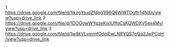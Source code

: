1 https://drive.google.com/file/d/1ikzgYtudZfdpg1I96Q6WWTDgftr14NXn/view?usp=drive_link
2 https://drive.google.com/file/d/1DOOowWYqzeKixlUffgCsKQWDXV5ex4Mv/view?usp=drive_link
3 https://drive.google.com/file/d/1w8kVLvmmfGdplEwLNRYQS7gQq2JwPCqH/view?usp=drive_link


